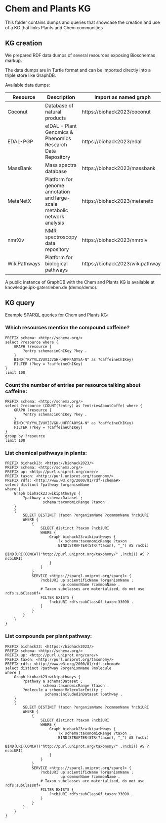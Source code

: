 # Chem and Plants KG
This folder contains dumps and queries that showcase the creation and use of a KG that links Plants and Chem communities 

## KG creation

We prepared RDF data dumps of several resources exposing Bioschemas markup.

The data dumps are in Turtle format and can be imported directly into a triple store like GraphDB.

Available data dumps:

| Resource     | Description                                                               | Import as named graph            | File                                 |
|--------------|---------------------------------------------------------------------------|----------------------------------|--------------------------------------|
| Coconut      | Database of natural products                                              | https://biohack2023/coconut      | [coconut.ttl](coconut.ttl)           |
| EDAL-PGP     | e!DAL - Plant Genomics & Phenomics Research Data Repository               | https://biohack2023/edal         | [edal.ttl](edal.ttl)                 |
| MassBank     | Mass spectra database                                                     | https://biohack2023/massbank     | [massbank.ttl](massbank.ttl)         |
| MetaNetX     | Platform for genome annotation and large-scale metabolic network analysis | https://biohack2023/metanetx     | [metanetx.ttl](metanetx.ttl)         |
| nmrXiv       | NMR spectroscopy data repository                                          | https://biohack2023/nmrxiv       | [nmrxiv.ttl](nmrxiv.ttl)             |
| WikiPathways | Platform for biological pathways                                          | https://biohack2023/wikipathways | [wikipathways.ttl](wikipathways.ttl) |

A public instance of GraphDB with the Chem and Plants KG is available at knowledge.ipk-gatersleben.de (demo/demo).

## KG query

Example SPARQL queries for Chem and Plants KG:

### Which resources mention the compound caffeine?
```sparql
PREFIX schema: <http://schema.org/>
select ?resource where {
    GRAPH ?resource {
		?entry schema:inChIKey ?key .
    }
    BIND("RYYVLZVUVIJVGH-UHFFFAOYSA-N" as ?caffeineChIKey)
    FILTER (?key = ?caffeineChIKey)
} 
limit 100 
```
### Count the number of entries per resource talking about caffeine:
```sparql
PREFIX schema: <http://schema.org/>
select ?resource (COUNT(?entry) as ?entriesAboutCoffe) where {
    GRAPH ?resource {
		?entry schema:inChIKey ?key .
    }
    BIND("RYYVLZVUVIJVGH-UHFFFAOYSA-N" as ?caffeineChIKey)
    FILTER (?key = ?caffeineChIKey)
} 
group by ?resource
limit 100
```
### List chemical pathways in plants:
```sparql
PREFIX biohack23: <https://biohack2023/>
PREFIX schema: <http://schema.org/>
PREFIX up: <http://purl.uniprot.org/core/>
PREFIX taxon: <http://purl.uniprot.org/taxonomy/>
PREFIX rdfs: <http://www.w3.org/2000/01/rdf-schema#>
select distinct ?pathway ?organismName 
where {
    Graph biohack23:wikipathways {
        ?pathway a schema:Dataset ;
                 schema:taxonomicRange ?taxon .
    }
    {
        SELECT DISTINCT ?taxon ?organismName ?commonName ?ncbiURI
        WHERE {
            {
                SELECT distinct ?taxon ?ncbiURI
                WHERE {
                    Graph biohack23:wikipathways {
                        ?x schema:taxonomicRange ?taxon .
                        BIND(STRAFTER(STR(?taxon), "_") AS ?ncbi)
                        BIND(URI(CONCAT("http://purl.uniprot.org/taxonomy/" ,?ncbi)) AS ?ncbiURI)
                    }
                } 
            }
            SERVICE <https://sparql.uniprot.org/sparql> {
                ?ncbiURI up:scientificName ?organismName ;
                         up:commonName ?commonName .
                # Taxon subclasses are materialized, do not use rdfs:subClassOf+
                FILTER EXISTS {
                    ?ncbiURI rdfs:subClassOf taxon:33090 .
                }
            }
        }
    }
}
```
### List compounds per plant pathway:
```sparql
PREFIX biohack23: <https://biohack2023/>
PREFIX schema: <http://schema.org/>
PREFIX up: <http://purl.uniprot.org/core/>
PREFIX taxon: <http://purl.uniprot.org/taxonomy/>
PREFIX rdfs: <http://www.w3.org/2000/01/rdf-schema#>
select distinct ?pathway ?organismName ?molecule 
where {
    Graph biohack23:wikipathways {
        ?pathway a schema:Dataset ;
                 schema:taxonomicRange ?taxon .
        ?molecule a schema:MolecularEntity ;
                  schema:includedInDataset ?pathway .
    }
    {
        SELECT DISTINCT ?taxon ?organismName ?commonName ?ncbiURI
        WHERE {
            {
                SELECT distinct ?taxon ?ncbiURI
                WHERE {
                    Graph biohack23:wikipathways {
                        ?x schema:taxonomicRange ?taxon .
                        BIND(STRAFTER(STR(?taxon), "_") AS ?ncbi)
                        BIND(URI(CONCAT("http://purl.uniprot.org/taxonomy/" ,?ncbi)) AS ?ncbiURI)
                    }
                } 
            }
            SERVICE <https://sparql.uniprot.org/sparql> {
                ?ncbiURI up:scientificName ?organismName ;
                         up:commonName ?commonName .
                # Taxon subclasses are materialized, do not use rdfs:subClassOf+
                FILTER EXISTS {
                    ?ncbiURI rdfs:subClassOf taxon:33090 .
                }
            }
        }
    }
}
```
